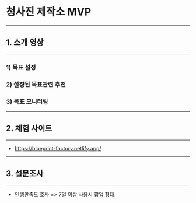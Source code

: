 # 청사진 제작소 MVP

---

## 1. 소개 영상

---

### 1) 목표 설정

### 2) 설정된 목표관련 추천

### 3) 목표 모니터링

---

## 2. 체험 사이트

---

- https://blueprint-factory.netlify.app/

---

## 3. 설문조사

---

- 인생만족도 조사
  => 7일 이상 사용시 팝업 형태.
